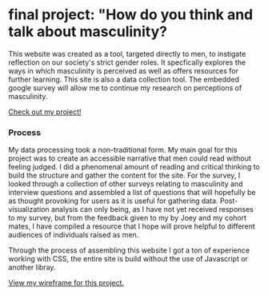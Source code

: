 <h1>final project: <strong>"How do you think and talk about masculinity?</strong></h1>

<p>This website was created as a tool, targeted directly to men, to instigate reflection on our society's strict gender roles. It specfically explores the ways in which masculinity is perceived as well as offers resources for further learning. This site is also a data collection tool. The embedded google survey will allow me to continue my research on perceptions of masculinity.</p>

<a href="https://zachnarva.github.io/Masculinity/"><p>Check out my project!</p></a>

<h3>Process</h3>

<p>My data processing took a non-traditional form. My main goal for this project was to create an accessible narrative that men could read without feeling judged. I did a phenomenal amount of reading and critical thinking to build the structure and gather the content for the site. For the survey, I looked through a collection of other surveys relating to masculinity and interview questions and assembled a list of questions that will hopefully be as thought provoking for users as it is useful for gathering data. Post-visualization analysis can only being, as I have not yet received responses to my survey, but from the feedback given to my by Joey and my cohort mates, I have compiled a resource that I hope will prove helpful to different audiences of individuals raised as men. </p>
<p>Through the process of assembling this website I got a ton of experience working with CSS, the entire site is build without the use of Javascript or another libray.</p>

<a href="http://www.zachnarva.com/metrics">View my wireframe for this project.</a>
